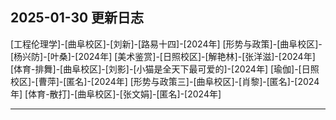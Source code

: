 ## 2025-01-30 更新日志

[工程伦理学]-[曲阜校区]-[刘新]-[路易十四]-[2024年]
[形势与政策]-[曲阜校区]-[杨兴防]-[叶桑]-[2024年]
[美术鉴赏]-[日照校区]-[解艳林]-[张洋滋]-[2024年]
[体育-排舞]-[曲阜校区]-[刘影]-[小猫是全天下最可爱的]-[2024年]
[瑜伽]-[日照校区]-[曹萍]-[匿名]-[2024年]
[形势与政策三]-[曲阜校区]-[肖黎]-[匿名]-[2024年]
[体育-散打]-[曲阜校区]-[张文娟]-[匿名]-[2024年]

---
